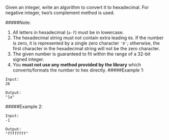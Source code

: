 Given an integer, write an algorithm to convert it to hexadecimal. For negative integer, two’s complement method is used.

#####Note:

1. All letters in hexadecimal (`a-f`) must be in lowercase.
2. The hexadecimal string must not contain extra leading `0`s. If the number is zero, it is represented by a single zero character `'0'`; otherwise, the first character in the hexadecimal string will not be the zero character.
3. The given number is guaranteed to fit within the range of a 32-bit signed integer.
4. You **must not use any method provided by the library** which converts/formats the number to hex directly.
#####Example 1:
```
Input:
26

Output:
"1a"
```
#####Example 2:
```
Input:
-1

Output:
"ffffffff"
```